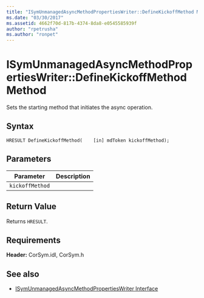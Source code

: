 ```yaml
---
title: "ISymUnmanagedAsyncMethodPropertiesWriter::DefineKickoffMethod Method"
ms.date: "03/30/2017"
ms.assetid: 4662f70d-817b-4374-8da8-e0545585939f
author: "rpetrusha"
ms.author: "ronpet"
---
```

# ISymUnmanagedAsyncMethodPropertiesWriter::DefineKickoffMethod Method
Sets the starting method that initiates the async operation.  
  
## Syntax  
  
```idl  
HRESULT DefineKickoffMethod(    [in] mdToken kickoffMethod);  
```  
  
## Parameters  
  
|Parameter|Description|  
|---------------|-----------------|  
|`kickoffMethod`||  
  
## Return Value  
 Returns `HRESULT`.  
  
## Requirements  
 **Header:** CorSym.idl, CorSym.h  
  
## See also
- [ISymUnmanagedAsyncMethodPropertiesWriter Interface](../../../../docs/framework/unmanaged-api/diagnostics/isymunmanagedasyncmethodpropertieswriter-interface.md)
